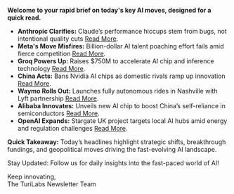 <p><strong>Welcome to your rapid brief on today's key AI moves, designed for a quick read.</strong>  </p>
<ul>
<li><strong>Anthropic Clarifies:</strong> Claude’s performance hiccups stem from bugs, not intentional quality cuts <a href="https://twitter.com/aiflux/status/1968443609470091277">Read More</a>.  </li>
<li><strong>Meta's Move Misfires:</strong> Billion-dollar AI talent poaching effort fails amid fierce competition <a href="https://www.techrepublic.com/article/news-meta-billion-dollars-ai-poaching-failed/">Read More</a>.  </li>
<li><strong>Groq Powers Up:</strong> Raises $750M to accelerate AI chip and inference technology <a href="https://www.bloomberg.com/news/articles/2025-09-17/ai-chip-startup-groq-raises-750-million-at-6-9-billion-valuation">Read More</a>.  </li>
<li><strong>China Acts:</strong> Bans Nvidia AI chips as domestic rivals ramp up innovation <a href="https://arstechnica.com/tech-policy/2025/09/china-blocks-sale-of-nvidia-ai-chips/">Read More</a>.  </li>
<li><strong>Waymo Rolls Out:</strong> Launches fully autonomous rides in Nashville with Lyft partnership <a href="https://waymo.com/blog/2025/09/waymo-is-coming-to-nashville-in-partnership-with-lyft">Read More</a>.  </li>
<li><strong>Alibaba Innovates:</strong> Unveils new AI chip to boost China’s self-reliance in semiconductors <a href="https://news.futunn.com/en/post/62202518/alibaba-s-new-ai-chip-unveiled-key-specifications-comparable-to">Read More</a>.  </li>
<li><strong>OpenAI Expands:</strong> Stargate UK project targets local AI hubs amid energy and regulation challenges <a href="https://openai.com/index/introducing-stargate-uk/">Read More</a>.  </li>
</ul>
<p><strong>Quick Takeaway:</strong> Today’s headlines highlight strategic shifts, breakthrough fundings, and geopolitical moves driving the fast-evolving AI landscape.  </p>
<p>Stay Updated: Follow us for daily insights into the fast-paced world of AI!  </p>
<p>Keep innovating,<br />
The TuriLabs Newsletter Team</p>